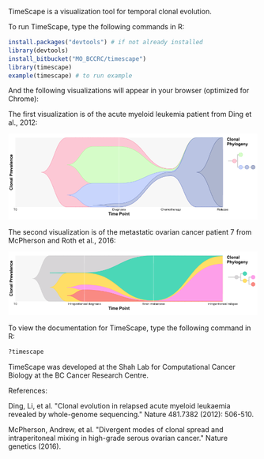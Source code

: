 
TimeScape is a visualization tool for temporal clonal evolution.

To run TimeScape, type the following commands in R:


```r
install.packages("devtools") # if not already installed  
library(devtools)  
install_bitbucket("MO_BCCRC/timescape")  
library(timescape)  
example(timescape) # to run example
```

And the following visualizations will appear in your browser (optimized for Chrome):

The first visualization is of the acute myeloid leukemia patient from Ding et al., 2012:

![](aml_timescape.png)

The second visualization is of the metastatic ovarian cancer patient 7 from McPherson and Roth et al., 2016:

![](px7_timescape.png)

To view the documentation for TimeScape, type the following command in R:


```r
?timescape
```

TimeScape was developed at the Shah Lab for Computational Cancer Biology at the BC Cancer Research Centre.

References:

Ding, Li, et al. "Clonal evolution in relapsed acute myeloid leukaemia revealed by whole-genome sequencing." Nature 481.7382 (2012): 506-510.

McPherson, Andrew, et al. "Divergent modes of clonal spread and intraperitoneal mixing in high-grade serous ovarian cancer." Nature genetics (2016).
